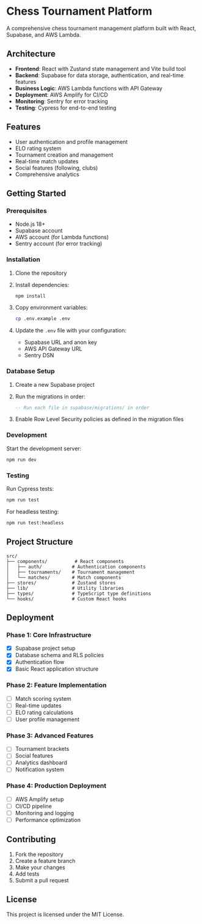 # Chess Tournament Platform

A comprehensive chess tournament management platform built with React, Supabase, and AWS Lambda.

## Architecture

- **Frontend**: React with Zustand state management and Vite build tool
- **Backend**: Supabase for data storage, authentication, and real-time features
- **Business Logic**: AWS Lambda functions with API Gateway
- **Deployment**: AWS Amplify for CI/CD
- **Monitoring**: Sentry for error tracking
- **Testing**: Cypress for end-to-end testing

## Features

- User authentication and profile management
- ELO rating system
- Tournament creation and management
- Real-time match updates
- Social features (following, clubs)
- Comprehensive analytics

## Getting Started

### Prerequisites

- Node.js 18+
- Supabase account
- AWS account (for Lambda functions)
- Sentry account (for error tracking)

### Installation

1. Clone the repository
2. Install dependencies:
   ```bash
   npm install
   ```

3. Copy environment variables:
   ```bash
   cp .env.example .env
   ```

4. Update the `.env` file with your configuration:
   - Supabase URL and anon key
   - AWS API Gateway URL
   - Sentry DSN

### Database Setup

1. Create a new Supabase project
2. Run the migrations in order:
   ```sql
   -- Run each file in supabase/migrations/ in order
   ```

3. Enable Row Level Security policies as defined in the migration files

### Development

Start the development server:
```bash
npm run dev
```

### Testing

Run Cypress tests:
```bash
npm run test
```

For headless testing:
```bash
npm run test:headless
```

## Project Structure

```
src/
├── components/          # React components
│   ├── auth/           # Authentication components
│   ├── tournaments/    # Tournament management
│   └── matches/        # Match components
├── stores/             # Zustand stores
├── lib/                # Utility libraries
├── types/              # TypeScript type definitions
└── hooks/              # Custom React hooks
```

## Deployment

### Phase 1: Core Infrastructure
- [x] Supabase project setup
- [x] Database schema and RLS policies
- [x] Authentication flow
- [x] Basic React application structure

### Phase 2: Feature Implementation
- [ ] Match scoring system
- [ ] Real-time updates
- [ ] ELO rating calculations
- [ ] User profile management

### Phase 3: Advanced Features
- [ ] Tournament brackets
- [ ] Social features
- [ ] Analytics dashboard
- [ ] Notification system

### Phase 4: Production Deployment
- [ ] AWS Amplify setup
- [ ] CI/CD pipeline
- [ ] Monitoring and logging
- [ ] Performance optimization

## Contributing

1. Fork the repository
2. Create a feature branch
3. Make your changes
4. Add tests
5. Submit a pull request

## License

This project is licensed under the MIT License.